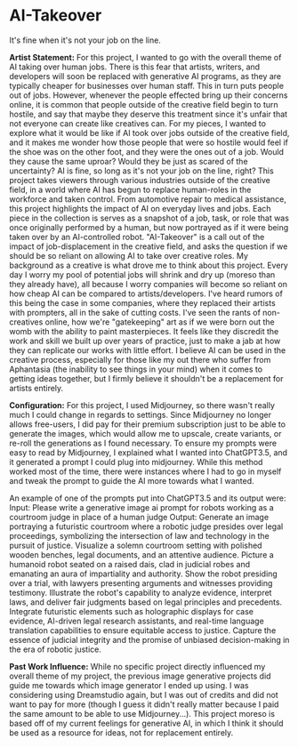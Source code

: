 # AI-Takeover
It's fine when it's not your job on the line.


**Artist Statement:**
  For this project, I wanted to go with the overall theme of AI taking over human jobs. There is this fear that artists, writers, and developers will soon be replaced with generative AI programs, as they are typically cheaper for businesses over human staff. This in turn puts people out of jobs. However, whenever the people effected bring up their concerns online, it is common that people outside of the creative field begin to turn hostile, and say that maybe they deserve this treatment since it's unfair that not everyone can create like creatives can. For my pieces, I wanted to explore what it would be like if AI took over jobs outside of the creative field, and it makes me wonder how those people that were so hostile would feel if the shoe was on the other foot, and they were the ones out of a job. Would they cause the same uproar? Would they be just as scared of the uncertainty? AI is fine, so long as it's not your job on the line, right? 
  This project takes viewers through various industries outside of the creative field, in a world where AI has begun to replace human-roles in the workforce and taken control. From automotive repair to medical assistance, this project highlights the impact of AI on everyday lives and jobs. Each piece in the collection is serves as a snapshot of a job, task, or role that was once originally performed by a human, but now portrayed as if it were being taken over by an AI-controlled robot. "AI-Takeover" is a call out of the impact of job-displacement in the creative field, and asks the question if we should be so reliant on allowing AI to take over creative roles. 
  My background as a creative is what drove me to think about this project. Every day I worry my pool of potential jobs will shrink and dry up (moreso than they already have), all because I worry companies will become so reliant on how cheap AI can be compared to artists/developers. I've heard rumors of this being the case in some companies, where they replaced their artists with prompters, all in the sake of cutting costs. I've seen the rants of non-creatives online, how we're "gatekeeping" art as if we were born out the womb with the ability to paint masterpieces. It feels like they discredit the work and skill we built up over years of practice, just to make a jab at how they can replicate our works with little effort. I believe AI can be used in the creative process, especially for those like my out there who suffer from Aphantasia (the inability to see things in your mind) when it comes to getting ideas together, but I firmly believe it shouldn't be a replacement for artists entirely. 

**Configuration:**
    For this project, I used Midjourney, so there wasn't really much I could change in regards to settings. Since Midjourney no longer allows free-users, I did pay for their premium subscription just to be able to generate the images, which would allow me to upscale, create variants, or re-roll the generations as I found necessary. To ensure my prompts were easy to read by Midjourney, I explained what I wanted into ChatGPT3.5, and it generated a prompt I could plug into midjourney. While this method worked most of the time, there were instances where I had to go in myself and tweak the prompt to guide the AI more towards what I wanted. 

An example of one of the prompts put into ChatGPT3.5 and its output were:
    Input: Please write a generative image ai prompt for robots working as a courtroom judge in place of a human judge
    Output: Generate an image portraying a futuristic courtroom where a robotic judge presides over legal proceedings, symbolizing the intersection of law and technology in the pursuit of justice. Visualize a solemn courtroom setting with polished wooden benches, legal documents, and an attentive audience. Picture a humanoid robot seated on a raised dais, clad in judicial robes and emanating an aura of impartiality and authority. Show the robot presiding over a trial, with lawyers presenting arguments and witnesses providing testimony. Illustrate the robot's capability to analyze evidence, interpret laws, and deliver fair judgments based on legal principles and precedents. Integrate futuristic elements such as holographic displays for case evidence, AI-driven legal research assistants, and real-time language translation capabilities to ensure equitable access to justice. Capture the essence of judicial integrity and the promise of unbiased decision-making in the era of robotic justice.

**Past Work Influence:**
  While no specific project directly influenced my overall theme of my project, the previous image generative projects did guide me towards which image generator I ended up using. I was considering using Dreamstudio again, but I was out of credits and did not want to pay for more (though I guess it didn't really matter because I paid the same amount to be able to use Midjourney...). This project moreso is based off of my current feelings for generative AI, in which I think it should be used as a resource for ideas, not for replacement entirely. 
    
